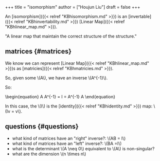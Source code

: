 +++
title = "isomorphism"
author = ["Houjun Liu"]
draft = false
+++

An [isomorphism]({{< relref "KBhisomorphism.md" >}}) is an [invertable]({{< relref "KBhinvertability.md" >}}) [Linear Map]({{< relref "KBhlinear_map.md" >}}).

"A linear map that maintain the correct structure of the structure."


## matrices {#matrices}

We know we can represent [Linear Map]({{< relref "KBhlinear_map.md" >}})s as [matricies]({{< relref "KBhmatricies.md" >}}).

So, given some \\(A\\), we have an inverse \\(A^{-1}\\).

So:

\begin{equation}
A A^{-1} = I = A^{-1} A
\end{equation}

In this case, the \\(I\\) is the [identity]({{< relref "KBhidentity.md" >}}) map: \\(Iv = v\\).


## questions {#questions}

-   what kind of matrices have an "right" inverse?: \\(AB = I\\)
-   what kind of matrices have an "left" inverse?: \\(BA =I\\)
-   what is the determinant \\(A \neq 0\\) equivalent to \\(A\\) is non-singular?
-   what are the dimension \\(n \times n\\)